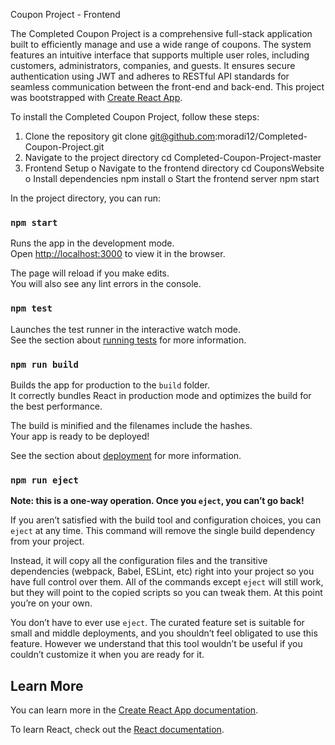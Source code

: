 Coupon Project - Frontend

The Completed Coupon Project is a comprehensive full-stack application built to efficiently manage and use a wide range of coupons. The system features an intuitive interface that supports multiple user roles, including customers, administrators, companies, and guests. It ensures secure authentication using JWT and adheres to RESTful API standards for seamless communication between the front-end and back-end.
This project was bootstrapped with [Create React App](https://github.com/facebook/create-react-app).

To install the Completed Coupon Project, follow these steps:
1.	Clone the repository
git clone git@github.com:moradi12/Completed-Coupon-Project.git
2.	Navigate to the project directory
cd Completed-Coupon-Project-master
3.	Frontend Setup
o	Navigate to the frontend directory
cd CouponsWebsite
o	Install dependencies
npm install
o	Start the frontend server
npm start


In the project directory, you can run:

### `npm start`

Runs the app in the development mode.\
Open [http://localhost:3000](http://localhost:3000) to view it in the browser.

The page will reload if you make edits.\
You will also see any lint errors in the console.

### `npm test`

Launches the test runner in the interactive watch mode.\
See the section about [running tests](https://facebook.github.io/create-react-app/docs/running-tests) for more information.

### `npm run build`

Builds the app for production to the `build` folder.\
It correctly bundles React in production mode and optimizes the build for the best performance.

The build is minified and the filenames include the hashes.\
Your app is ready to be deployed!

See the section about [deployment](https://facebook.github.io/create-react-app/docs/deployment) for more information.

### `npm run eject`

**Note: this is a one-way operation. Once you `eject`, you can’t go back!**

If you aren’t satisfied with the build tool and configuration choices, you can `eject` at any time. This command will remove the single build dependency from your project.

Instead, it will copy all the configuration files and the transitive dependencies (webpack, Babel, ESLint, etc) right into your project so you have full control over them. All of the commands except `eject` will still work, but they will point to the copied scripts so you can tweak them. At this point you’re on your own.

You don’t have to ever use `eject`. The curated feature set is suitable for small and middle deployments, and you shouldn’t feel obligated to use this feature. However we understand that this tool wouldn’t be useful if you couldn’t customize it when you are ready for it.

## Learn More

You can learn more in the [Create React App documentation](https://facebook.github.io/create-react-app/docs/getting-started).

To learn React, check out the [React documentation](https://reactjs.org/).
